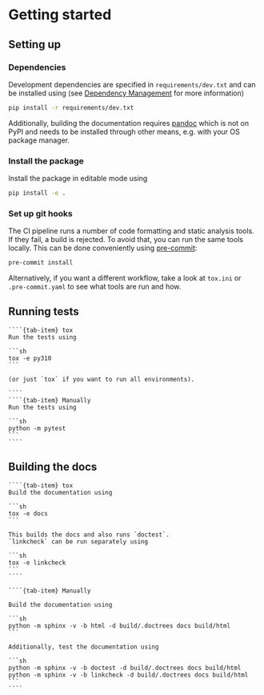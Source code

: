 # Getting started

## Setting up

### Dependencies

Development dependencies are specified in `requirements/dev.txt` and can be installed using (see [Dependency Management](./dependency-management.md) for more information)

```sh
pip install -r requirements/dev.txt
```

Additionally, building the documentation requires [pandoc](https://pandoc.org/) which is not on PyPI and needs to be installed through other means, e.g. with your OS package manager.

### Install the package

Install the package in editable mode using

```sh
pip install -e .
```

### Set up git hooks

The CI pipeline runs a number of code formatting and static analysis tools.
If they fail, a build is rejected.
To avoid that, you can run the same tools locally.
This can be done conveniently using [pre-commit](https://pre-commit.com/):

```sh
pre-commit install
```

Alternatively, if you want a different workflow, take a look at ``tox.ini`` or ``.pre-commit.yaml`` to see what tools are run and how.

## Running tests

`````{tab-set}
````{tab-item} tox
Run the tests using

```sh
tox -e py310
```

(or just `tox` if you want to run all environments).

````
````{tab-item} Manually
Run the tests using

```sh
python -m pytest
```
````
`````

## Building the docs

`````{tab-set}
````{tab-item} tox
Build the documentation using

```sh
tox -e docs
```

This builds the docs and also runs `doctest`.
`linkcheck` can be run separately using

```sh
tox -e linkcheck
```
````

````{tab-item} Manually

Build the documentation using

```sh
python -m sphinx -v -b html -d build/.doctrees docs build/html
```

Additionally, test the documentation using

```sh
python -m sphinx -v -b doctest -d build/.doctrees docs build/html
python -m sphinx -v -b linkcheck -d build/.doctrees docs build/html
```
````
`````